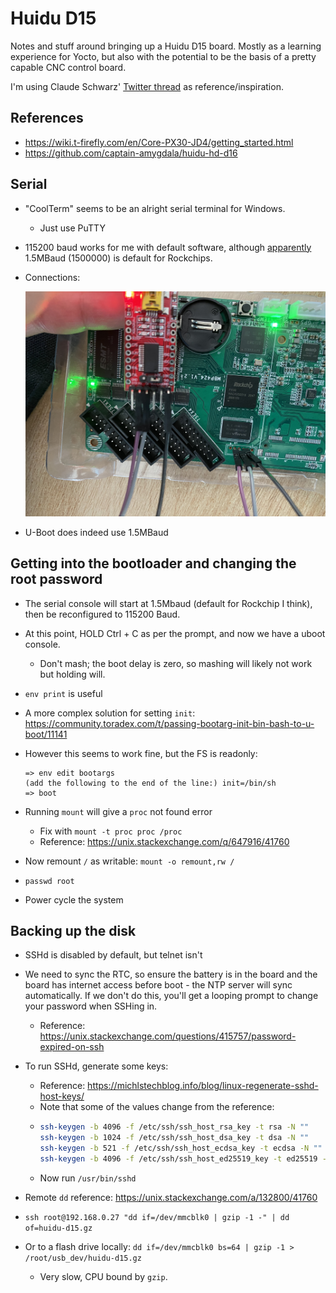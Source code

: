 # Huidu D15

Notes and stuff around bringing up a Huidu D15 board. Mostly as a learning experience for Yocto, but
also with the potential to be the basis of a pretty capable CNC control board.

I'm using Claude Schwarz'
[Twitter thread](https://twitter.com/Claude1079/status/1513541029399519234) as
reference/inspiration.

## References

- <https://wiki.t-firefly.com/en/Core-PX30-JD4/getting_started.html>
- <https://github.com/captain-amygdala/huidu-hd-d16>

## Serial

- "CoolTerm" seems to be an alright serial terminal for Windows.
  - Just use PuTTY
- 115200 baud works for me with default software, although
  [apparently](https://twitter.com/Claude1079/status/1512693171305779202) 1.5MBaud (1500000) is
  default for Rockchips.
- Connections:

  ![](images/serial.jpeg)

- U-Boot does indeed use 1.5MBaud

## Getting into the bootloader and changing the root password

- The serial console will start at 1.5Mbaud (default for Rockchip I think), then be reconfigured to
  115200 Baud.
- At this point, HOLD Ctrl + C as per the prompt, and now we have a uboot console.
  - Don't mash; the boot delay is zero, so mashing will likely not work but holding will.
- `env print` is useful
- A more complex solution for setting `init`:
  <https://community.toradex.com/t/passing-bootarg-init-bin-bash-to-u-boot/11141>
- However this seems to work fine, but the FS is readonly:

  ```
  => env edit bootargs
  (add the following to the end of the line:) init=/bin/sh
  => boot
  ```

- Running `mount` will give a `proc` not found error
  - Fix with `mount -t proc proc /proc`
  - Reference: https://unix.stackexchange.com/q/647916/41760
- Now remount `/` as writable: `mount -o remount,rw /`
- `passwd root`
- Power cycle the system

## Backing up the disk

- SSHd is disabled by default, but telnet isn't
- We need to sync the RTC, so ensure the battery is in the board and the board has internet access
  before boot - the NTP server will sync automatically. If we don't do this, you'll get a looping
  prompt to change your password when SSHing in.

  - Reference: <https://unix.stackexchange.com/questions/415757/password-expired-on-ssh>

- To run SSHd, generate some keys:

  - Reference: <https://michlstechblog.info/blog/linux-regenerate-sshd-host-keys/>
  - Note that some of the values change from the reference:
  - ```bash
    ssh-keygen -b 4096 -f /etc/ssh/ssh_host_rsa_key -t rsa -N ""
    ssh-keygen -b 1024 -f /etc/ssh/ssh_host_dsa_key -t dsa -N ""
    ssh-keygen -b 521 -f /etc/ssh/ssh_host_ecdsa_key -t ecdsa -N ""
    ssh-keygen -b 4096 -f /etc/ssh/ssh_host_ed25519_key -t ed25519 -N ""
    ```
  - Now run `/usr/bin/sshd`

- Remote `dd` reference: <https://unix.stackexchange.com/a/132800/41760>
- `ssh root@192.168.0.27 "dd if=/dev/mmcblk0 | gzip -1 -" | dd of=huidu-d15.gz`
- Or to a flash drive locally: `dd if=/dev/mmcblk0 bs=64 | gzip -1 > /root/usb_dev/huidu-d15.gz`
  - Very slow, CPU bound by `gzip`.
